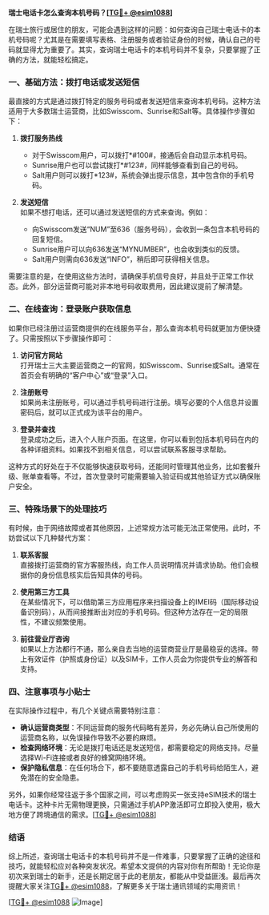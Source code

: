 **瑞士电话卡怎么查询本机号码？[[TG💪+ @esim1088](https://t.me/s/esim1088)]**

在瑞士旅行或居住的朋友，可能会遇到这样的问题：如何查询自己瑞士电话卡的本机号码呢？尤其是在需要填写表格、注册服务或者验证身份的时候，确认自己的号码就显得尤为重要了。其实，查询瑞士电话卡的本机号码并不复杂，只要掌握了正确的方法，就能轻松搞定。

### 一、基础方法：拨打电话或发送短信

最直接的方式是通过拨打特定的服务号码或者发送短信来查询本机号码。这种方法适用于大多数瑞士运营商，比如Swisscom、Sunrise和Salt等。具体操作步骤如下：

1. **拨打服务热线**  
   - 对于Swisscom用户，可以拨打*#100#，接通后会自动显示本机号码。
   - Sunrise用户也可以尝试拨打*#123#，同样能够查看到自己的号码。
   - Salt用户则可以拨打*123#，系统会弹出提示信息，其中包含你的手机号码。

2. **发送短信**  
   如果不想打电话，还可以通过发送短信的方式来查询。例如：
   - 向Swisscom发送“NUM”至636（服务号码），会收到一条包含本机号码的回复短信。
   - Sunrise用户可以向636发送“MYNUMBER”，也会收到类似的反馈。
   - Salt用户则需向636发送“INFO”，稍后即可获得相关信息。

需要注意的是，在使用这些方法时，请确保手机信号良好，并且处于正常工作状态。此外，部分运营商可能对非本地号码收取费用，因此建议提前了解清楚。

### 二、在线查询：登录账户获取信息

如果你已经注册过运营商提供的在线服务平台，那么查询本机号码就更加方便快捷了。只需按照以下步骤操作即可：

1. **访问官方网站**  
   打开瑞士三大主要运营商之一的官网，如Swisscom、Sunrise或Salt。通常在首页会有明确的“客户中心”或“登录”入口。

2. **注册账号**  
   如果尚未注册账号，可以通过手机号码进行注册。填写必要的个人信息并设置密码后，就可以正式成为该平台的用户。

3. **登录并查找**  
   登录成功之后，进入个人账户页面。在这里，你可以看到包括本机号码在内的各种详细资料。如果找不到相关信息，可以尝试联系客服寻求帮助。

这种方式的好处在于不仅能够快速获取号码，还能同时管理其他业务，比如套餐升级、账单查看等。不过，首次登录时可能需要输入验证码或其他验证方式以确保账户安全。

### 三、特殊场景下的处理技巧

有时候，由于网络故障或者其他原因，上述常规方法可能无法正常使用。此时，不妨尝试以下几种替代方案：

1. **联系客服**  
   直接拨打运营商的官方客服热线，向工作人员说明情况并请求协助。他们会根据你的身份信息核实后告知具体的号码。

2. **使用第三方工具**  
   在某些情况下，可以借助第三方应用程序来扫描设备上的IMEI码（国际移动设备识别码），从而间接推断出对应的手机号码。但这种方法存在一定的局限性，不建议频繁使用。

3. **前往营业厅咨询**  
   如果以上方法都行不通，那么亲自去当地的运营商营业厅是最稳妥的选择。带上有效证件（护照或身份证）以及SIM卡，工作人员会为你提供专业的解答和支持。

### 四、注意事项与小贴士

在实际操作过程中，有几个关键点需要特别注意：

- **确认运营商类型**：不同运营商的服务代码略有差异，务必先确认自己所使用的运营商名称，以免误操作导致不必要的麻烦。
- **检查网络环境**：无论是拨打电话还是发送短信，都需要稳定的网络支持。尽量选择Wi-Fi连接或者良好的蜂窝网络环境。
- **保护隐私信息**：在任何场合下，都不要随意透露自己的手机号码给陌生人，避免潜在的安全隐患。

另外，如果你经常往返于多个国家之间，可以考虑购买一张支持eSIM技术的瑞士电话卡。这种卡片无需物理更换，只需通过手机APP激活即可立即投入使用，极大地方便了跨境通信的需求。[[TG💪+ @esim1088](https://t.me/s/esim1088)]

### 结语

综上所述，查询瑞士电话卡的本机号码并不是一件难事，只要掌握了正确的途径和技巧，就能轻松应对各种突发状况。希望本文提供的内容对你有所帮助！无论你是初次来到瑞士的新手，还是长期定居于此的老朋友，都能从中受益匪浅。最后再次提醒大家关注[TG💪+ @esim1088](https://t.me/s/esim1088)，了解更多关于瑞士通讯领域的实用资讯！

[[TG💪+ @esim1088](https://t.me/s/esim1088) ![Image](https://i.postimg.cc/4NQfJmqS/Snipaste-2025-05-13-00-14-12.png)]